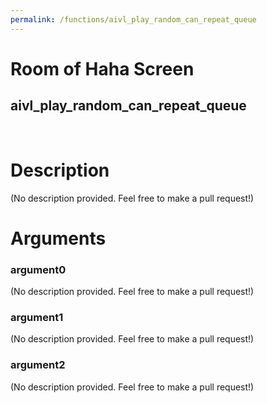 ```yaml
---
permalink: /functions/aivl_play_random_can_repeat_queue
---
```

# Room of Haha Screen  
## aivl_play_random_can_repeat_queue  
&nbsp;  
# Description  
(No description provided. Feel free to make a pull request!) 
&nbsp;  
# Arguments
### argument0
(No description provided. Feel free to make a pull request!)
&nbsp;  
### argument1
(No description provided. Feel free to make a pull request!)
&nbsp;  
### argument2
(No description provided. Feel free to make a pull request!)
&nbsp;  


